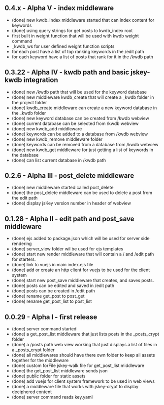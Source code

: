 ## 0.4.x - Alpha V - index middleware
  * (done) new kwdb_index middleware started that can index content for keywords
  * (done) using query strings for get posts to kwdb_index root
  * first built in weight function that will be used with kwdb weight command
  * \_kwdb_ws for user defined weight function scripts
  * for each post have a list of top ranking keywords in the /edit path
  * for each keyword have a list of posts that rank for it in the /kwdb path

## 0.3.22 - Alpha IV - kwdb path and basic jskey-kwdb integration
  * (done) new /kwdb path that will be used for the keyword database
  * (done) new middleware kwdb_create that will create a _kwdb folder in the project folder
  * (done) kwdb_create middleware can create a new keyword database in the _kwdb folder
  * (done) new keyword database can be created from /kwdb webview
  * (done) current database can be selected from /kwdb webview
  * (done) new kwdb_add middleware 
  * (done) keywords can be added to a database from /kwdb webview
  * (done) new kwdb_remove middleware folder
  * (done) keywords can be removed from a database from /kwdb webview
  * (done) new kwdb_get middleware for just getting a list of keywords in the database
  * (done) can list current database in /kwdb path

## 0.2.6 - Alpha III - post_delete middleware
  * (done) new middleware started called post_delete
  * (done) the post_delete middleware can be used to delete a post from the edit path
  * (done) display jsKey version number in header of webview

## 0.1.28 - Alpha II - edit path and post_save middleware
  * (done) ejs added to package.json which will be used for server side rendering
  * (done) server_view folder wil be used for ejs templates
  * (done) start new render middleware that will contain a / and /edit path for starters.
  * (done) link to vuejs in main index.ejs file
  * (done) add or create an http client for vuejs to be used for the client system
  * (done) start new post_save middleware that creates, and saves posts.
  * (done) posts can be edited and saved in /edit path
  * (done) posts can be created in /edit path
  * (done) rename get_post to post_get
  * (done) rename get_post_list to post_list
  
## 0.0.29 - Alpha I - first release
  * (done) server command started
  * (done) a get_post_list middleware that just lists posts in the _posts_crypt folder
  * (done) a /posts path web view working that just displays a list of files in a _posts_crypt folder
  * (done) all middlewares should have there own folder to keep all assets together for the middleware
  * (done) custom forFile jskey-walk file for get_post_list middleware
  * (done) the get_post_list middleware sends json
  * (done) public folder for static assets
  * (done) add vuejs for client system framework to be used in web views
  * (done) a middleware file that works with jskey-crypt to display deciphered content
  * (done) server command reads key.yaml

